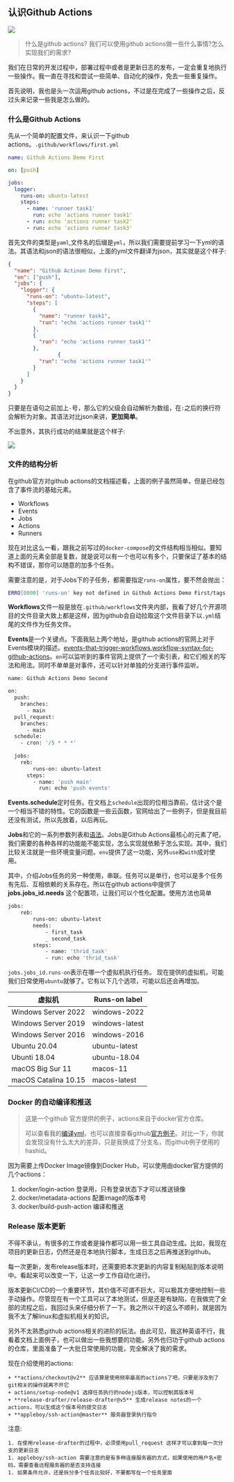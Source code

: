 ## 认识Github Actions

![](https://src.wuh.site/2021-12/2021-12-13-135531.png)

> 什么是github actions? 我们可以使用github actions做一些什么事情?怎么实现我们的需求?

我们在日常的开发过程中，部署过程中或者是更新日志的发布，一定会重复地执行一些操作。我一直在寻找和尝试一些简单、自动化的操作，免去一些重复操作。

首先说明，我也是头一次运用github actions，不过是在完成了一些操作之后，反过头来记录一些我是怎么做的。

### 什么是Github Actions

先从一个简单的配置文件，来认识一下github actions。`.github/workflows/first.yml`

```yaml
name: Github Actions Demo First

on: [push]

jobs:
  logger: 
    runs-on: ubuntu-latest
    steps:
      - name: 'runner task1'
        run: echo 'actions runner task1'
      - run: echo 'actions runner task2'
      - run: echo 'actions runner task3'
```

首先文件的类型是`yaml`,文件名的后缀是`yml`，所以我们需要提前学习一下yml的语法。其语法和json的语法很相似，上面的yml文件翻译为json，其实就是这个样子:

```json
{
  "name": "Github Actinon Demo First",
  "on": ["push"],
  "jobs": {
    "logger": {
      "runs-on": "ubuntu-latest",
      "steps": [
        {
          "name": "runner task1",
          "run": "echo 'actions runner task1'"
        },
        {
          "run": "echo 'actions runner task1'"
        },
				{
          "run": "echo 'actions runner task1'"
        }        
      ]
    }
  }
}
```

只要是在语句之前加上`-`号，那么它的父级会自动解析为数组，在`:`之后的换行符会解析为对象。其语法对比json来讲，**更加简单**。

不出意外，其执行成功的结果就是这个样子:

![](https://src.wuh.site/2021-12/2021-12-06-125421.jpg)



### 文件的结构分析

在github官方对github actions的文档描述看，上面的例子虽然简单，但是已经包含了事件流的基础元素。

+ Workflows
+ Events
+ Jobs
+ Actions
+ Runners

现在对比这么一看，跟我之前写过的`docker-compose`的文件结构相当相似。要知道上面的元素全部是复数，就是说可以有一个也可以有多个，只要保证了基本的结构不错误，那你可以随意的加多个任务。

需要注意的是，对于Jobs下的子任务，都需要指定`runs-on`属性，要不然会抛出：

```sh
ERRO[0000] 'runs-on' key not defined in Github Actions Demo First/tags 
```

**Workflows**文件一般是放在`.github/workflows`文件夹内部，我看了好几个开源项目的文件目录大致上都是这样，因为github会自动拉取这个文件目录下以`.yml`结尾的文件作为任务文件。

**Events**是一个关键点。下面我贴上两个地址，是github actions的官网上对于Events模块的描述。[events-that-trigger-workflows][1],[workflow-syntax-for-github-actions][2]。`on`可以监听到的事件官网上提供了一个索引表，和它们相关的写法和用法。同时不单单是对事件，还可以针对单独的分支进行事件监听。

```bash
name: Github Actions Demo Second

on: 
  push: 
    branches: 
      - main
  pull_request:
    branches:
      - main
  schedule:
    - cron: '/5 * * *'
    
  jobs:
  	reb:
    	runs-on: ubuntu-latest
      steps: 
        - name: 'push main'
          run: echo 'push events'
```

**Events.schedule**定时任务。在文档上`schedule`出现的位相当靠前，估计这个是一个相当不错的特性。它的函数是一些云函数，官网给出了一些例子，但是我目前还没有测试，所以先放着，以后再玩。

**Jobs**和它的一系列参数列表和[语法][3]。Jobs是Github Actions最核心的元素了吧，我们需要的各种各样的功能能不能实现，怎么实现就依赖于怎么实现。其中，我们比较关注就是一些环境变量问题。`env`提供了这一功能，另外`use`和`with`成对使用。

其中，介绍Jobs任务的另一种使用，串联。任务可以是单行，也可以是多个任务有先后、互相依赖的关系存在。所以在github actions中提供了**jobs.jobs_id.needs** 这个配置项，让我们可以个性化配置。使用方法也简单

```bash
jobs: 
	reb: 
		runs-on: ubuntu-latest
		needs:
			- first_task
			_ second_task
		steps:
			- name: 'thrid_task'
			- run: echo 'thrid_task'
```

`jobs.jobs_id.runs-on`表示在哪一个虚拟机执行任务。 现在提供的虚拟机，可能我们日常使用`ubuntu`就够了。它有以下几个选项，可能以后还会再增加。

| 虚拟机               | Runs-on label  |
| -------------------- | -------------- |
| Windows Server 2022  | windows-2022   |
| Windows Server 2019  | windows-latest |
| Windows Server 2016  | windows-2016   |
| Ubuntu 20.04         | ubuntu-latest  |
| Ubunti 18.04         | ubuntu-18.04   |
| macOS Big Sur 11     | macos-11       |
| macOS Catalina 10.15 | macos-latest   |



### Docker 的自动编译和推送

> 这是一个github 官方提供的例子，actions来自于docker官方仓库。
>
> 可以查看我的[编译yml][4]，也可以直接查看github[官方例子][5]。对比一下，你就会发现没有什么太大的差异，只是我换成了分支名，而github例子使用的hashid。

因为需要上传Docker Image镜像到Docker Hub，可以使用由docker官方提供的几个actions：

1. docker/login-action 登录用，只有登录状态下才可以推送镜像
2. docker/metadata-actions 配置image的版本号
3. docker/build-push-action 编译和推送

### Release 版本更新

不得不承认，有很多的工作或者是操作都可以用一些工具自动生成。比如，我现在项目的更新日志，仍然还是在本地执行脚本，生成日志之后再推送到github。

每一次更新，发布release版本时，还需要把本次更新的内容复制粘贴到版本说明中。看起来可以改变一下，让这一步工作自动化进行。

版本更新CI/CD的一个重要环节，其价值不可谓不巨大，可以极其方便地控制一些手动操作。尽管现在有一个工具可以了本地测试，但是还是有缺陷，在我做完了全部的流程之后，我回过头来仔细分析了一下。我之所以干的这么不顺利，就是因为我不太了解linux和虚拟机相关的知识。

另外不太熟悉github actions相关的进阶的玩法。由此可见，我这种英语不行，我看着文档上面例子，也可以做出一些我想要的功能。另外也归功于github actions的仓库，里面准备了一大批日常使用的功能，完全解决了我的需求。

现在介绍使用的actions:

	+ **actions/checkout@v2** 应该算是使用频率最高的actions了吧，只要是涉及到了git相关的操作就离不开它
	+ actions/setup-node@v1 选择任务执行的nodejs版本，可以控制其版本号
	+ **release-drafter/release-drafter@v5** 生成release notes的一个actions，可以生成这个版本号的提交日志
	+ **appleboy/ssh-action@master** 服务器登录执行指令

注意:

	1. 在使用release-drafter的过程中，必须使用pull_request 这样才可以拿到每一次分支的更新日志
	1. appleboy/ssh-action 需要注意的是有多种连接服务器的方式，如果使用的用户名+密码，需要查看远程服务器的是否支持连接
	1. 如果条件允许，还是拆分多个任务比较好，不要都写在一个任务里面





[1]: https://docs.github.com/en/actions/learn-github-actions/events-that-trigger-workflows
[2]: https://docs.github.com/en/actions/learn-github-actions/workflow-syntax-for-github-actions#on
[3]: https://docs.github.com/en/actions/learn-github-actions/workflow-syntax-for-github-actions#jobsjob_idenv
[4]: https://github.com/stack-wuh/wuh.site/blob/main/.github/workflows/docker-push.yml
[5]: https://docs.github.com/cn/actions/publishing-packages/publishing-docker-images#